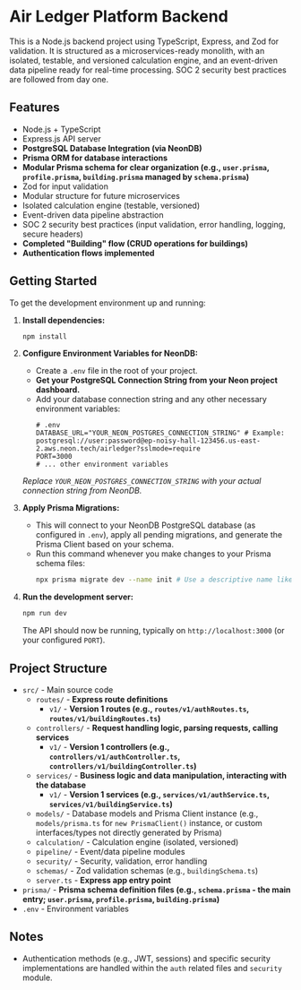 # Air Ledger Platform Backend

This is a Node.js backend project using TypeScript, Express, and Zod for validation. It is structured as a microservices-ready monolith, with an isolated, testable, and versioned calculation engine, and an event-driven data pipeline ready for real-time processing. SOC 2 security best practices are followed from day one.

## Features

-   Node.js + TypeScript
-   Express.js API server
-   **PostgreSQL Database Integration (via NeonDB)**
-   **Prisma ORM for database interactions**
-   **Modular Prisma schema for clear organization (e.g., `user.prisma`, `profile.prisma`, `building.prisma` managed by `schema.prisma`)**
-   Zod for input validation
-   Modular structure for future microservices
-   Isolated calculation engine (testable, versioned)
-   Event-driven data pipeline abstraction
-   SOC 2 security best practices (input validation, error handling, logging, secure headers)
-   **Completed "Building" flow (CRUD operations for buildings)**
-   **Authentication flows implemented**

## Getting Started

To get the development environment up and running:

1.  **Install dependencies:**
    ```bash
    npm install
    ```

2.  **Configure Environment Variables for NeonDB:**
    * Create a `.env` file in the root of your project.
    * **Get your PostgreSQL Connection String from your Neon project dashboard.**
    * Add your database connection string and any other necessary environment variables:
        ```env
        # .env
        DATABASE_URL="YOUR_NEON_POSTGRES_CONNECTION_STRING" # Example: postgresql://user:password@ep-noisy-hall-123456.us-east-2.aws.neon.tech/airledger?sslmode=require
        PORT=3000
        # ... other environment variables
        ```
    *Replace `YOUR_NEON_POSTGRES_CONNECTION_STRING` with your actual connection string from NeonDB.*

3.  **Apply Prisma Migrations:**
    * This will connect to your NeonDB PostgreSQL database (as configured in `.env`), apply all pending migrations, and generate the Prisma Client based on your schema.
    * Run this command whenever you make changes to your Prisma schema files:
        ```bash
        npx prisma migrate dev --name init # Use a descriptive name like 'init' for the first migration
        ```

4.  **Run the development server:**
    ```bash
    npm run dev
    ```
    The API should now be running, typically on `http://localhost:3000` (or your configured `PORT`).

## Project Structure

-   `src/` - Main source code
    -   `routes/` - **Express route definitions**
        -   `v1/` - **Version 1 routes (e.g., `routes/v1/authRoutes.ts`, `routes/v1/buildingRoutes.ts`)**
    -   `controllers/` - **Request handling logic, parsing requests, calling services**
        -   `v1/` - **Version 1 controllers (e.g., `controllers/v1/authController.ts`, `controllers/v1/buildingController.ts`)**
    -   `services/` - **Business logic and data manipulation, interacting with the database**
        -   `v1/` - **Version 1 services (e.g., `services/v1/authService.ts`, `services/v1/buildingService.ts`)**
    -   `models/` - Database models and Prisma Client instance (e.g., `models/prisma.ts` for `new PrismaClient()` instance, or custom interfaces/types not directly generated by Prisma)
    -   `calculation/` - Calculation engine (isolated, versioned)
    -   `pipeline/` - Event/data pipeline modules
    -   `security/` - Security, validation, error handling
    -   `schemas/` - Zod validation schemas (e.g., `buildingSchema.ts`)
    -   `server.ts` - **Express app entry point**
-   `prisma/` - **Prisma schema definition files (e.g., `schema.prisma` - the main entry; `user.prisma`, `profile.prisma`, `building.prisma`)**
-   `.env` - Environment variables

## Notes

-   Authentication methods (e.g., JWT, sessions) and specific security implementations are handled within the `auth` related files and `security` module.
